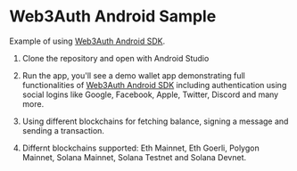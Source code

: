 # Web3Auth Android Sample

Example of using [Web3Auth Android SDK].

1. Clone the repository and open with Android Studio

2. Run the app, you'll see a demo wallet app demonstrating full functionalities
of [Web3Auth Android SDK] including authentication using social logins like Google, Facebook, Apple, Twitter, Discord and many more.
   
3. Using different blockchains for fetching balance, signing a message and sending a transaction.

4. Differnt blockchains supported: Eth Mainnet, Eth Goerli, Polygon Mainnet, Solana Mainnet, Solana Testnet and Solana Devnet. 
   
   
   
   

<!-- Links -->

[web3Auth android sdk]: https://github.com/Web3Auth/web3auth-android-sdk
